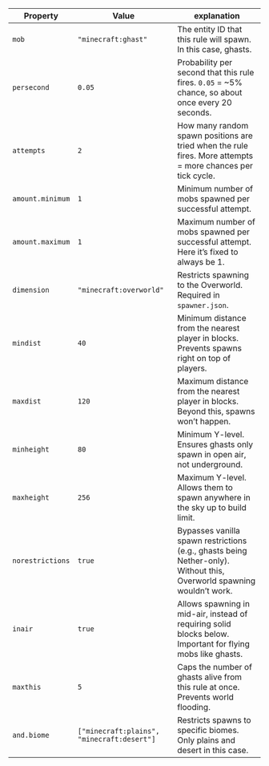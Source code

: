 | Property         | Value                                      | explanation                                                                                                           |
| ---------------- | ------------------------------------------ | --------------------------------------------------------------------------------------------------------------------- |
| `mob`            | `"minecraft:ghast"`                        | The entity ID that this rule will spawn. In this case, ghasts.                                                        |
| `persecond`      | `0.05`                                     | Probability per second that this rule fires. `0.05` = \~5% chance, so about once every 20 seconds.                    |
| `attempts`       | `2`                                        | How many random spawn positions are tried when the rule fires. More attempts = more chances per tick cycle.           |
| `amount.minimum` | `1`                                        | Minimum number of mobs spawned per successful attempt.                                                                |
| `amount.maximum` | `1`                                        | Maximum number of mobs spawned per successful attempt. Here it’s fixed to always be 1.                                |
| `dimension`      | `"minecraft:overworld"`                    | Restricts spawning to the Overworld. Required in `spawner.json`.                                                      |
| `mindist`        | `40`                                       | Minimum distance from the nearest player in blocks. Prevents spawns right on top of players.                          |
| `maxdist`        | `120`                                      | Maximum distance from the nearest player in blocks. Beyond this, spawns won’t happen.                                 |
| `minheight`      | `80`                                       | Minimum Y-level. Ensures ghasts only spawn in open air, not underground.                                              |
| `maxheight`      | `256`                                      | Maximum Y-level. Allows them to spawn anywhere in the sky up to build limit.                                          |
| `norestrictions` | `true`                                     | Bypasses vanilla spawn restrictions (e.g., ghasts being Nether-only). Without this, Overworld spawning wouldn’t work. |
| `inair`          | `true`                                     | Allows spawning in mid-air, instead of requiring solid blocks below. Important for flying mobs like ghasts.           |
| `maxthis`        | `5`                                        | Caps the number of ghasts alive from this rule at once. Prevents world flooding.                                      |
| `and.biome`      | `["minecraft:plains", "minecraft:desert"]` | Restricts spawns to specific biomes. Only plains and desert in this case.                                             |
